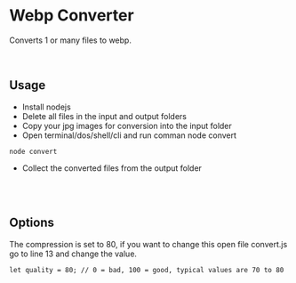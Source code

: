 # <b>Webp Converter</b>

Converts 1 or many files to webp.

<br>

## <b>Usage</b>

- Install nodejs
- Delete all files in the input and output folders
- Copy your jpg images for conversion into the input folder
- Open terminal/dos/shell/cli and run comman node convert
```
node convert
```

- Collect the converted files from the output folder

<br><br>

## <b>Options</b>
The compression is set to 80, if you want to change this open file convert.js go to line 13 and change the value.

```
let quality = 80; // 0 = bad, 100 = good, typical values are 70 to 80
```